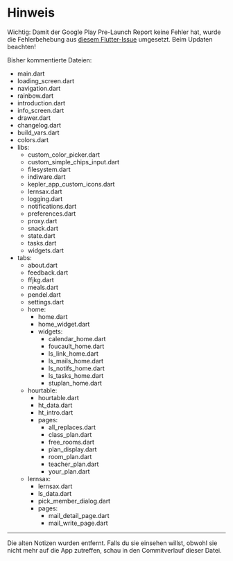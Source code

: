 # Hinweis

Wichtig: Damit der Google Play Pre-Launch Report keine Fehler hat, wurde die Fehlerbehebung aus [diesem Flutter-Issue](https://github.com/flutter/flutter/issues/141949#issuecomment-1944922176) umgesetzt. Beim Updaten beachten!

Bisher kommentierte Dateien:

- main.dart
- loading_screen.dart
- navigation.dart
- rainbow.dart
- introduction.dart
- info_screen.dart
- drawer.dart
- changelog.dart
- build_vars.dart
- colors.dart
- libs:
  - custom_color_picker.dart
  - custom_simple_chips_input.dart
  - filesystem.dart
  - indiware.dart
  - kepler_app_custom_icons.dart
  - lernsax.dart
  - logging.dart
  - notifications.dart
  - preferences.dart
  - proxy.dart
  - snack.dart
  - state.dart
  - tasks.dart
  - widgets.dart
- tabs:
  - about.dart
  - feedback.dart
  - ffjkg.dart
  - meals.dart
  - pendel.dart
  - settings.dart
  - home:
    - home.dart
    - home_widget.dart
    - widgets:
      - calendar_home.dart
      - foucault_home.dart
      - ls_link_home.dart
      - ls_mails_home.dart
      - ls_notifs_home.dart
      - ls_tasks_home.dart
      - stuplan_home.dart
  - hourtable:
    - hourtable.dart
    - ht_data.dart
    - ht_intro.dart
    - pages:
      - all_replaces.dart
      - class_plan.dart
      - free_rooms.dart
      - plan_display.dart
      - room_plan.dart
      - teacher_plan.dart
      - your_plan.dart
  - lernsax:
    - lernsax.dart
    - ls_data.dart
    - pick_member_dialog.dart
    - pages:
      - mail_detail_page.dart
      - mail_write_page.dart

---

Die alten Notizen wurden entfernt. Falls du sie einsehen willst, obwohl sie nicht mehr auf die App zutreffen, schau in den Commitverlauf dieser Datei.
